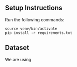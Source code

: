 ## Setup Instructions
Run the following commands:

    source venv/bin/activate
    pip install -r requirements.txt

## Dataset
We are using 